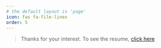 ```yaml
---
# the default layout is 'page'
icon: fas fa-file-lines
order: 5
---
```


> Thanks for your interest. To see the resume, [click here](#)
